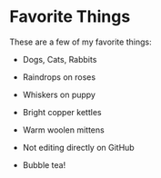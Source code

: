 # Favorite Things

These are a few of my favorite things:

- Dogs, Cats, Rabbits

- Raindrops on roses
- Whiskers on puppy
- Bright copper kettles
- Warm woolen mittens
- Not editing directly on GitHub

- Bubble tea!
